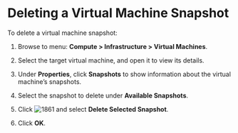 # Deleting a Virtual Machine Snapshot

To delete a virtual machine snapshot:

1.  Browse to menu: **Compute > Infrastructure > Virtual Machines**.

2.  Select the target virtual machine, and open it to view its details.

3.  Under **Properties**, click **Snapshots** to show information about
    the virtual machine’s snapshots.

4.  Select the snapshot to delete under **Available Snapshots**.

5.  Click ![1861](../images/1861.png) and select **Delete Selected
    Snapshot**.

6.  Click **OK**.
